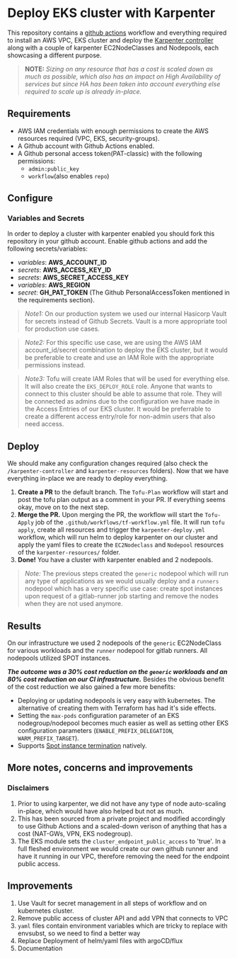 # Deploy EKS cluster with Karpenter
This repository contains a [github actions](https://docs.github.com/en/actions) workflow and everything required to install an AWS VPC, EKS cluster and deploy the [Karpenter controller](https://karpenter.sh/docs/) along with a couple of karpenter EC2NodeClasses and Nodepools, each showcasing a different purpose.

> **NOTE:** _Sizing on any resource that has a cost is scaled down as much as possible, which also has an impact on High Availability of services but since HA has been taken into account everything else required to scale up is already in-place._

## Requirements
- AWS IAM credentials with enough permissions to create the AWS resources required (VPC, EKS, security-groups).
- A Github account with Github Actions enabled.
- A Github personal access token(PAT-classic) with the following permissions:
    - `admin:public_key`
    - `workflow`(also enables `repo`)

## Configure
### Variables and Secrets
In order to deploy a cluster with karpenter enabled you should fork this repository in your github account. Enable github actions and add the following secrets/variables:
- *variables*: **AWS_ACCOUNT_ID**
- *secrets*: **AWS_ACCESS_KEY_ID**
- *secrets*: **AWS_SECRET_ACCESS_KEY**
- *variables*: **AWS_REGION**
- *secret*: **GH_PAT_TOKEN** (The Github PersonalAccessToken mentioned in the requirements section).

> _Note1:_ On our production system we used our internal Hasicorp Vault for secrets instead of Github Secrets. Vault is a more appropriate tool for production use cases.

> _Note2:_ For this specific use case, we are using the AWS IAM account_id/secret combination to deploy the EKS cluster, but it would be preferable to create and use an IAM Role with the appropriate permissions instead.

> _Note3:_ Tofu will create IAM Roles that will be used for everything else. It will also create the `EKS_DEPLOY_ROLE` role. Anyone that wants to connect to this cluster should be able to assume that role. They will be connected as admins due to the configuration we have made in the Access Entries of our EKS cluster. It would be preferrable to create a different access entry/role for non-admin users that also need access.


## Deploy
We should make any configuration changes required (also check the `/karpenter-controller` and `karpenter-resources` folders). Now that we have everything in-place we are ready to deploy everything.
1. **Create a PR** to the default branch. The `Tofu-Plan` workflow will start and post the tofu plan output as a comment in your PR. If everything seems okay, move on to the next step.
2. **Merge the PR.** Upon merging the PR, the workflow will start the `Tofu-Apply` job of the  `.github/workflows/tf-workflow.yml` file. It will run `tofu apply`, create all resources and trigger the `karpenter-deploy.yml` workflow, which will run helm to deploy karpenter on our cluster and apply the yaml files to create the `EC2Nodeclass` and `Nodepool` resources of the `karpenter-resources/` folder.
3. **Done!** You have a cluster with karpenter enabled and 2 nodepools.

> _Note:_ The previous steps created the `generic` nodepool which will run any type of applications as we would usually deploy and a `runners` nodepool which has a very specific use case: create spot instances upon request of a gitlab-runner job starting and remove the nodes when they are not used anymore.

## Results
On our infrastructure we used 2 nodepools of the `generic` EC2NodeClass for various workloads and the `runner` nodepool for gitlab runners. All nodepools utilized SPOT instances.

**_The outcome was a 30% cost reduction on the `generic` workloads and an 80% cost reduction on our CI infrastructure._** Besides the obvious benefit of the cost reduction we also gained a few more benefits:
- Deploying or updating nodepools is very easy with kubernetes. The alternative of creating them with Terraform has had it's side effects.
- Setting the `max-pods` configuration parameter of an EKS nodegroup/nodepool becomes much easier as well as setting other EKS configuration parameters (`ENABLE_PREFIX_DELEGATION`, `WARM_PREFIX_TARGET`).
- Supports [Spot instance termination](https://karpenter.sh/docs/concepts/disruption/#interruption) natively.

## More notes, concerns and improvements

### Disclaimers
1. Prior to using karpenter, we did not have any type of node auto-scaling  in-place, which would have also helped but not as much.
2. This has been sourced from a private project and modified accordingly to use Github Actions and a scaled-down verison of anything that has a cost (NAT-GWs, VPN, EKS nodegroup).
3. The EKS module sets the `cluster_endpoint_public_access` to 'true'. In a full fleshed environment we would create our own github runner and have it running in our VPC, therefore removing the need for the endpoint public access.

## Improvements
1. Use Vault for secret management in all steps of workflow and on kubernetes cluster.
2. Remove public access of cluster API and add VPN that connects to VPC
3. `yaml` files contain environment variables which are tricky to replace with envsubst, so we need to find a better way
4. Replace Deployment of helm/yaml files with argoCD/flux
5. Documentation
